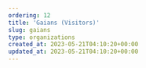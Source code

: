 ```yaml
---
ordering: 12
title: 'Gaians (Visitors)'
slug: gaians
type: organizations
created_at: 2023-05-21T04:10:20+00:00
updated_at: 2023-05-21T04:10:20+00:00
---
```

